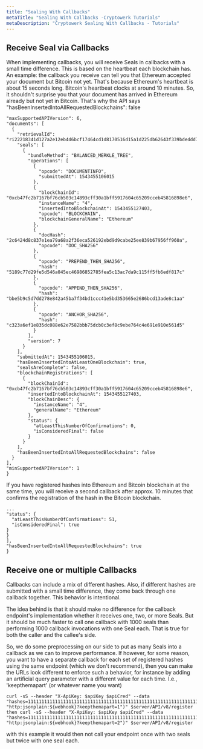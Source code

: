 ```yaml
---
title: "Sealing With Callbacks"
metaTitle: "Sealing With Callbacks -Cryptowerk Tutorials"
metaDescription: "Cryptowerk Sealing With Callbacks - Tutorials"
---
```


## Receive Seal via Callbacks
When implementing callbacks, you will receive Seals in callbacks with a small time difference. This is based on the heartbeat each blockchain has. An example: the callback you receive can tell you that Ethereum accepted your document but Bitcoin not yet. That's because Ethereum's heartbeat is about 15 seconds long. Bitcoin's heartbeat clocks at around 10 minutes. So, it shouldn't surprise you that your document has arrived in Ethereum already but not yet in Bitcoin. That's why the API says "hasBeenInsertedIntoAllRequestedBlockchains": false

```
"maxSupportedAPIVersion": 6,
"documents": [
  {
    "retrievalId": "ri22218341d127a2e12eb4d6bcf17464cd1d8170516d15a1d225db62643f339bdeddd7c69",
    "seals": [
      {
        "bundleMethod": "BALANCED_MERKLE_TREE",
        "operations": [
          {
            "opcode": "DOCUMENTINFO",
            "submittedAt": 1543455106015
          },
          {
            "blockChainId": "0xcb47fc2b7167bf76cb503c14893cff30a1bff5917604c65209cceb45816898e6",
            "instanceName": "4",
            "insertedIntoBlockchainAt": 1543455127403,
            "opcode": "BLOCKCHAIN",
            "blockchainGeneralName": "Ethereum"
          },
          {
            "docHash": "2c6424d8c837e1ea79a68a2f36eca526192ebd9d9cabe25ee839b67956ff960a",
            "opcode": "DOC_SHA256"
          },
          {
            "opcode": "PREPEND_THEN_SHA256",
            "hash": "5189c77d29fe5d546a045ec46986852785fea5c13ac7da9c115ff5fb6edf817c"
          },
          {
            "opcode": "APPEND_THEN_SHA256",
            "hash": "bbe5b9c5d7dd278e842a45ba7f34bd1ccc41e5bd353665e2686bcd13ade8c1aa"
          },
          {
            "opcode": "ANCHOR_SHA256",
            "hash": "c323a6ef1e835dc088e62e7582bbb75dcb0c3ef8c9ebe764c4e691e910e561d5"
          }
        ],
        "version": 7
      }
    ],
    "submittedAt": 1543455106015,
    "hasBeenInsertedIntoAtLeastOneBlockchain": true,
    "sealsAreComplete": false,
    "blockchainRegistrations": [
      {
        "blockChainId": "0xcb47fc2b7167bf76cb503c14893cff30a1bff5917604c65209cceb45816898e6",
        "insertedIntoBlockchainAt": 1543455127403,
        "blockChainDesc": {
          "instanceName": "4",
          "generalName": "Ethereum"
        },
        "status": {
          "atLeastThisNumberOfConfirmations": 0,
          "isConsideredFinal": false
        }
      }
    ],
    "hasBeenInsertedIntoAllRequestedBlockchains": false
  }
],
"minSupportedAPIVersion": 1
}
```

If you have registered hashes into Ethereum and Bitcoin blockchain at the same time, you will receive a second callback after approx. 10 minutes that confirms the registration of the hash in the Bitcoin blockchain.
```
...
"status": {
  "atLeastThisNumberOfConfirmations": 51,
  "isConsideredFinal": true
}
}
],
"hasBeenInsertedIntoAllRequestedBlockchains": true
}
```


## Receive one or multiple Callbacks
 Callbacks can include a mix of different hashes. Also, if different hashes are submitted with a small time difference, they come back through one callback together. This behavior is intentional.

 The idea behind is that it should make no difference for the callback endpoint's implementation whether it receives one, two, or more Seals. But it should be much faster to call one callback with 1000 seals than performing 1000 callback invocations with one Seal each. That is true for both the caller and the callee's side.

 So, we do some preprocessing on our side to put as many Seals into a callback as we can to improve performance. If however, for some reason, you want to have a separate callback for each set of registered hashes using the same endpoint (which we don't recommend), then you can make the URLs look different to enforce such a behavior, for instance by adding an artificial query parameter with a different value for each time. I.e., 'keepthemapart' (or whatever name you want)
```
curl -sS --header "X-ApiKey: $apiKey $apiCred" --data "hashes=1111111111111111111111111111111111111111111111111111111111111111&lookupInfos=23&callback=$(urlEncode "http:jsonplain:${webhook}?keepthemapart=1")" $server/API/v8/register
then curl -sS --header "X-ApiKey: $apiKey $apiCred" --data "hashes=1111111111111111111111111111111111111111111111111111111111111111&lookupInfos=23&callback=$(urlEncode "http:jsonplain:${webhook}?keepthemapart=2")" $server/API/v8/register
```
with this example it would then not call your endpoint once with two seals but twice with one seal each.
